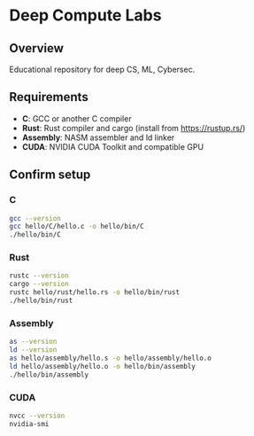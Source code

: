 # Deep Compute Labs

## Overview

Educational repository for deep CS, ML, Cybersec.

## Requirements

- **C**: GCC or another C compiler
- **Rust**: Rust compiler and cargo (install from https://rustup.rs/)
- **Assembly**: NASM assembler and ld linker
- **CUDA**: NVIDIA CUDA Toolkit and compatible GPU

## Confirm setup

### C

```bash
gcc --version
gcc hello/C/hello.c -o hello/bin/C
./hello/bin/C
```

### Rust

```bash
rustc --version
cargo --version
rustc hello/rust/hello.rs -o hello/bin/rust
./hello/bin/rust
```

### Assembly

```bash
as --version
ld --version
as hello/assembly/hello.s -o hello/assembly/hello.o
ld hello/assembly/hello.o -o hello/bin/assembly
./hello/bin/assembly
```

### CUDA

```bash
nvcc --version
nvidia-smi
```
